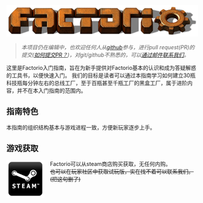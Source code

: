 <img src="images/factorio-logo.png" style="align:center"></img>

> *本项目仍在编辑中，也欢迎任何人从[github](https://github.com/tanganke/introduction-to-factorio)参与，进行pull request(PR)的提交([如何提交PR？](https://cloud.tencent.com/developer/article/1999727))，对git/github不熟悉的，可以[通过邮件联系我们](mailto:tang.anke@foxmail.com)。*

这里是Factorio入门指南，旨在为新手提供对Factorio基本的认识和成为答疑解惑的工具书，以便快速入门。
我们的目标是读者可以通过本指南学习如何建立30瓶科技瓶每分钟左右的总线工厂，至于百瓶甚至千瓶工厂的黑盒工厂，属于进阶内容，并不在本入门指南的范围内。

## 指南特色

本指南的组织结构基本与游戏进程一致，方便新玩家逐步上手。

## 游戏获取

<a href="https://store.steampowered.com/app/427520/Factorio/">
    <img style="align:left; float:left; width:100px; MARGIN-RIGHT:15px" src="images/steam-square.png" ></img>
</a>

Factorio可以从steam商店购买获取，无任何内购。  
~~也可以在玩家社区中获取试玩版，实在找不着可以联系我们。(把这句删了)~~
